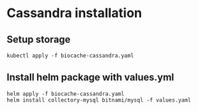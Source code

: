 # Cassandra installation

## Setup storage

```shell
kubectl apply -f biocache-cassandra.yaml 
```

## Install helm package with values.yml

```shell
helm apply -f biocache-cassandra.yaml
helm install collectory-mysql bitnami/mysql -f values.yaml
```